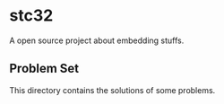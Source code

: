 # stc32
A open source project about embedding stuffs.


## Problem Set
This directory contains the solutions of some problems.


